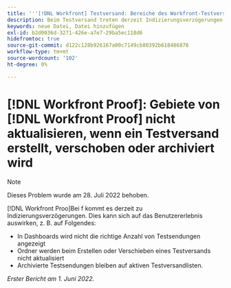 ```yaml
---
title: '''[!DNL Workfront] Testversand: Bereiche des Workfront-Testversands werden nicht aktualisiert, wenn ein Testversand erstellt, verschoben oder archiviert wird."'
description: Beim Testversand treten derzeit Indizierungsverzögerungen auf. Dies kann sich auf verschiedene Weise auf das Benutzererlebnis auswirken.
keywords: neue Datei, Datei hinzufügen
exl-id: b2d0036d-3271-426e-a7e7-29ba5ec118d6
hidefromtoc: true
source-git-commit: d122c128b926167a00c7149cb88392b618486876
workflow-type: tm+mt
source-wordcount: '102'
ht-degree: 0%

---
```


# [!DNL Workfront Proof]: Gebiete von [!DNL Workfront Proof] nicht aktualisieren, wenn ein Testversand erstellt, verschoben oder archiviert wird

>[!NOTE]
>
>Dieses Problem wurde am 28. Juli 2022 behoben.

[!DNL Workfront Proo]Bei f kommt es derzeit zu Indizierungsverzögerungen. Dies kann sich auf das Benutzererlebnis auswirken, z. B. auf Folgendes:

* In Dashboards wird nicht die richtige Anzahl von Testsendungen angezeigt
* Ordner werden beim Erstellen oder Verschieben eines Testversands nicht aktualisiert
* Archivierte Testsendungen bleiben auf aktiven Testversandlisten.

_Erster Bericht am 1. Juni 2022._
